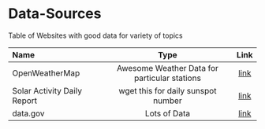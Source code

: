 Data-Sources
============

Table of Websites with good data for variety of topics


| Name | Type | Link |
| :--- | :---:| :---: |
| OpenWeatherMap | Awesome Weather Data for particular stations | [link](http://openweathermap.org/api#weather) |
| Solar Activity Daily Report | wget this for daily sunspot number | [link](http://soiltest.umass.edu/ordering-information) |
| data.gov | Lots of Data | [link](http://www.data.gov/opendatasites) |
